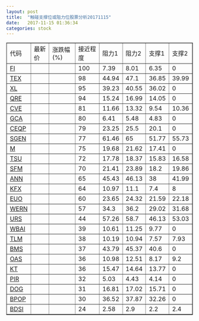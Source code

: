 ```yaml
---
layout: post
title:  "触碰支撑位或阻力位股票分析20171115"
date:   2017-11-15 01:36:34
categories: stock
---
```

<script type="text/javascript">
var stockList = []
stockList.push('gb_fi');
stockList.push('gb_tex');
stockList.push('gb_xl');
stockList.push('gb_qre');
stockList.push('gb_cve');
stockList.push('gb_gca');
stockList.push('gb_ceqp');
stockList.push('gb_sgen');
stockList.push('gb_m');
stockList.push('gb_tsu');
stockList.push('gb_sfm');
stockList.push('gb_ann');
stockList.push('gb_kfx');
stockList.push('gb_euo');
stockList.push('gb_wern');
stockList.push('gb_urs');
stockList.push('gb_wbai');
stockList.push('gb_tlm');
stockList.push('gb_bms');
stockList.push('gb_oas');
stockList.push('gb_kt');
stockList.push('gb_pir');
stockList.push('gb_dog');
stockList.push('gb_bpop');
stockList.push('gb_bdsi');
</script>
<table border="1">
 <tr>
 <td>代码</td>
 <td>最新价</td>
 <td>涨跌幅(%)</td>
 <td>接近程度</td>
 <td>阻力1</td>
 <td>阻力2</td>
 <td>支撑1</td>
 <td>支撑2</td>
</tr>
  <tr id="fi" class="green">
  <td><a href="http://stock.finance.sina.com.cn/usstock/quotes/FI.html" target="_blank">FI</a></td><td></td><td></td><td>100</td><td>7.39</td><td>8.01</td><td>6.35</td><td>0</td></tr>
  <tr id="tex" class="red">
  <td><a href="http://stock.finance.sina.com.cn/usstock/quotes/TEX.html" target="_blank">TEX</a></td><td></td><td></td><td>98</td><td>44.94</td><td>47.1</td><td>36.85</td><td>39.99</td></tr>
  <tr id="xl" class="red">
  <td><a href="http://stock.finance.sina.com.cn/usstock/quotes/XL.html" target="_blank">XL</a></td><td></td><td></td><td>95</td><td>39.23</td><td>40.55</td><td>36.02</td><td>0</td></tr>
  <tr id="qre" class="red">
  <td><a href="http://stock.finance.sina.com.cn/usstock/quotes/QRE.html" target="_blank">QRE</a></td><td></td><td></td><td>94</td><td>15.24</td><td>16.99</td><td>14.05</td><td>0</td></tr>
  <tr id="cve" class="green">
  <td><a href="http://stock.finance.sina.com.cn/usstock/quotes/CVE.html" target="_blank">CVE</a></td><td></td><td></td><td>81</td><td>11.66</td><td>13.32</td><td>9.54</td><td>10.36</td></tr>
  <tr id="gca" class="green">
  <td><a href="http://stock.finance.sina.com.cn/usstock/quotes/GCA.html" target="_blank">GCA</a></td><td></td><td></td><td>80</td><td>6.41</td><td>5.48</td><td>4.83</td><td>0</td></tr>
  <tr id="ceqp" class="red">
  <td><a href="http://stock.finance.sina.com.cn/usstock/quotes/CEQP.html" target="_blank">CEQP</a></td><td></td><td></td><td>79</td><td>23.25</td><td>25.5</td><td>20.1</td><td>0</td></tr>
  <tr id="sgen" class="green">
  <td><a href="http://stock.finance.sina.com.cn/usstock/quotes/SGEN.html" target="_blank">SGEN</a></td><td></td><td></td><td>77</td><td>61.46</td><td>65</td><td>51.77</td><td>55.73</td></tr>
  <tr id="m" class="green">
  <td><a href="http://stock.finance.sina.com.cn/usstock/quotes/M.html" target="_blank">M</a></td><td></td><td></td><td>75</td><td>19.68</td><td>21.62</td><td>17.41</td><td>0</td></tr>
  <tr id="tsu" class="red">
  <td><a href="http://stock.finance.sina.com.cn/usstock/quotes/TSU.html" target="_blank">TSU</a></td><td></td><td></td><td>72</td><td>17.78</td><td>18.37</td><td>15.83</td><td>16.58</td></tr>
  <tr id="sfm" class="green">
  <td><a href="http://stock.finance.sina.com.cn/usstock/quotes/SFM.html" target="_blank">SFM</a></td><td></td><td></td><td>70</td><td>21.41</td><td>23.89</td><td>18.2</td><td>19.86</td></tr>
  <tr id="ann" class="red">
  <td><a href="http://stock.finance.sina.com.cn/usstock/quotes/ANN.html" target="_blank">ANN</a></td><td></td><td></td><td>65</td><td>45.43</td><td>46.13</td><td>38</td><td>41.99</td></tr>
  <tr id="kfx" class="green">
  <td><a href="http://stock.finance.sina.com.cn/usstock/quotes/KFX.html" target="_blank">KFX</a></td><td></td><td></td><td>64</td><td>10.97</td><td>11.1</td><td>7.4</td><td>8</td></tr>
  <tr id="euo" class="green">
  <td><a href="http://stock.finance.sina.com.cn/usstock/quotes/EUO.html" target="_blank">EUO</a></td><td></td><td></td><td>60</td><td>23.65</td><td>24.32</td><td>21.59</td><td>22.18</td></tr>
  <tr id="wern" class="red">
  <td><a href="http://stock.finance.sina.com.cn/usstock/quotes/WERN.html" target="_blank">WERN</a></td><td></td><td></td><td>57</td><td>34.3</td><td>36.2</td><td>29.02</td><td>31.68</td></tr>
  <tr id="urs" class="green">
  <td><a href="http://stock.finance.sina.com.cn/usstock/quotes/URS.html" target="_blank">URS</a></td><td></td><td></td><td>44</td><td>57.26</td><td>58.7</td><td>46.13</td><td>53.03</td></tr>
  <tr id="wbai" class="green">
  <td><a href="http://stock.finance.sina.com.cn/usstock/quotes/WBAI.html" target="_blank">WBAI</a></td><td></td><td></td><td>39</td><td>10.61</td><td>11.25</td><td>9.77</td><td>0</td></tr>
  <tr id="tlm" class="green">
  <td><a href="http://stock.finance.sina.com.cn/usstock/quotes/TLM.html" target="_blank">TLM</a></td><td></td><td></td><td>38</td><td>10.19</td><td>10.94</td><td>7.57</td><td>7.93</td></tr>
  <tr id="bms" class="green">
  <td><a href="http://stock.finance.sina.com.cn/usstock/quotes/BMS.html" target="_blank">BMS</a></td><td></td><td></td><td>37</td><td>43.79</td><td>45.37</td><td>40.6</td><td>0</td></tr>
  <tr id="oas" class="red">
  <td><a href="http://stock.finance.sina.com.cn/usstock/quotes/OAS.html" target="_blank">OAS</a></td><td></td><td></td><td>36</td><td>10.98</td><td>12.51</td><td>8.17</td><td>9.2</td></tr>
  <tr id="kt" class="green">
  <td><a href="http://stock.finance.sina.com.cn/usstock/quotes/KT.html" target="_blank">KT</a></td><td></td><td></td><td>36</td><td>15.47</td><td>14.64</td><td>13.77</td><td>0</td></tr>
  <tr id="pir" class="red">
  <td><a href="http://stock.finance.sina.com.cn/usstock/quotes/PIR.html" target="_blank">PIR</a></td><td></td><td></td><td>32</td><td>5.03</td><td>4.43</td><td>4.14</td><td>0</td></tr>
  <tr id="dog" class="green">
  <td><a href="http://stock.finance.sina.com.cn/usstock/quotes/DOG.html" target="_blank">DOG</a></td><td></td><td></td><td>31</td><td>16.81</td><td>17.02</td><td>15.71</td><td>0</td></tr>
  <tr id="bpop" class="green">
  <td><a href="http://stock.finance.sina.com.cn/usstock/quotes/BPOP.html" target="_blank">BPOP</a></td><td></td><td></td><td>30</td><td>36.52</td><td>37.87</td><td>32.26</td><td>0</td></tr>
  <tr id="bdsi" class="red">
  <td><a href="http://stock.finance.sina.com.cn/usstock/quotes/BDSI.html" target="_blank">BDSI</a></td><td></td><td></td><td>24</td><td>2.58</td><td>2.9</td><td>2.2</td><td>2.4</td></tr>
</table>
